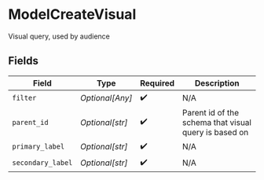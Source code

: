 # ModelCreateVisual

Visual query, used by audience


## Fields

| Field                                                 | Type                                                  | Required                                              | Description                                           |
| ----------------------------------------------------- | ----------------------------------------------------- | ----------------------------------------------------- | ----------------------------------------------------- |
| `filter`                                              | *Optional[Any]*                                       | :heavy_check_mark:                                    | N/A                                                   |
| `parent_id`                                           | *Optional[str]*                                       | :heavy_check_mark:                                    | Parent id of the schema that visual query is based on |
| `primary_label`                                       | *Optional[str]*                                       | :heavy_check_mark:                                    | N/A                                                   |
| `secondary_label`                                     | *Optional[str]*                                       | :heavy_check_mark:                                    | N/A                                                   |